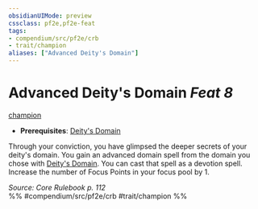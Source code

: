 ```yaml
---
obsidianUIMode: preview
cssclass: pf2e,pf2e-feat
tags:
- compendium/src/pf2e/crb
- trait/champion
aliases: ["Advanced Deity's Domain"]
---
```

# Advanced Deity's Domain  *Feat 8*  
[champion](../../rules/traits/champion.md)  

- **Prerequisites**: [Deity's Domain](deitys-domain.md)

Through your conviction, you have glimpsed the deeper secrets of your deity's domain. You gain an advanced domain spell from the domain you chose with [Deity's Domain](deitys-domain.md). You can cast that spell as a devotion spell. Increase the number of Focus Points in your focus pool by 1.

*Source: Core Rulebook p. 112*  
%% #compendium/src/pf2e/crb #trait/champion %%